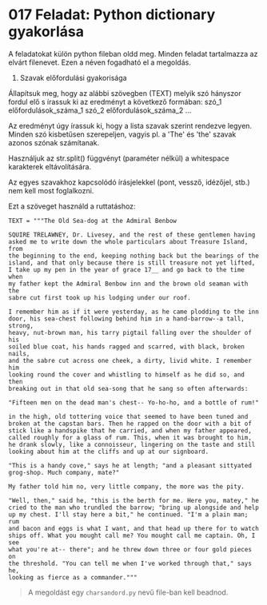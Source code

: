 # 017 Feladat: Python dictionary gyakorlása

A feladatokat külön python fileban oldd meg. Minden feladat tartalmazza az elvárt filenevet. Ezen a néven fogadható el a megoldás.

1) Szavak előfordulási gyakorisága

Állapítsuk meg, hogy az alábbi szövegben (TEXT) melyik szó hányszor fordul
elő s írassuk ki az eredményt a következő formában:
szó_1 előfordulások_száma_1
szó_2 előfordulások_száma_2
...

Az eredményt úgy írassuk ki, hogy a lista szavak szerint rendezve legyen.
Minden szó kisbetűsen szerepeljen, vagyis pl. a 'The' és 'the' szavak azonos
szónak számítanak.

Használjuk az str.split() függvényt (paraméter nélkül) a whitespace karakterek
eltávolítására.

Az egyes szavakhoz kapcsolódó írásjelekkel (pont, vessző, idézőjel, stb.)
nem kell most foglalkozni.

Ezt a szöveget használd a ruttatáshoz:
```
TEXT = """The Old Sea-dog at the Admiral Benbow

SQUIRE TRELAWNEY, Dr. Livesey, and the rest of these gentlemen having
asked me to write down the whole particulars about Treasure Island, from
the beginning to the end, keeping nothing back but the bearings of the
island, and that only because there is still treasure not yet lifted,
I take up my pen in the year of grace 17__ and go back to the time when
my father kept the Admiral Benbow inn and the brown old seaman with the
sabre cut first took up his lodging under our roof.

I remember him as if it were yesterday, as he came plodding to the inn
door, his sea-chest following behind him in a hand-barrow--a tall, strong,
heavy, nut-brown man, his tarry pigtail falling over the shoulder of his
soiled blue coat, his hands ragged and scarred, with black, broken nails,
and the sabre cut across one cheek, a dirty, livid white. I remember him
looking round the cover and whistling to himself as he did so, and then
breaking out in that old sea-song that he sang so often afterwards:

"Fifteen men on the dead man's chest-- Yo-ho-ho, and a bottle of rum!"

in the high, old tottering voice that seemed to have been tuned and
broken at the capstan bars. Then he rapped on the door with a bit of
stick like a handspike that he carried, and when my father appeared,
called roughly for a glass of rum. This, when it was brought to him,
he drank slowly, like a connoisseur, lingering on the taste and still
looking about him at the cliffs and up at our signboard.

"This is a handy cove," says he at length; "and a pleasant sittyated
grog-shop. Much company, mate?"

My father told him no, very little company, the more was the pity.

"Well, then," said he, "this is the berth for me. Here you, matey," he
cried to the man who trundled the barrow; "bring up alongside and help
up my chest. I'll stay here a bit," he continued. "I'm a plain man; rum
and bacon and eggs is what I want, and that head up there for to watch
ships off. What you mought call me? You mought call me captain. Oh, I see
what you're at-- there"; and he threw down three or four gold pieces on
the threshold. "You can tell me when I've worked through that," says he,
looking as fierce as a commander."""
```

> A megoldást egy `charsandord.py` nevű file-ban kell beadnod.

